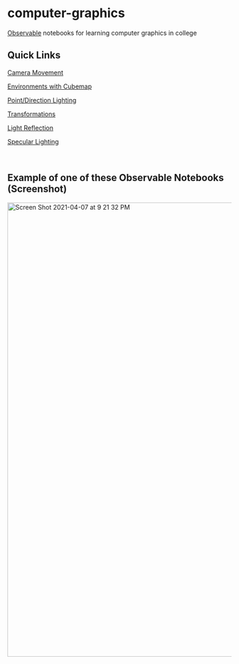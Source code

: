 # computer-graphics
[Observable](https://observablehq.com/) notebooks for learning computer graphics in college

## Quick Links
[Camera Movement](https://observablehq.com/d/84bbe06901c2f9f4@241) 

[Environments with Cubemap](https://observablehq.com/d/e7ef0ffe6d67567a@1532) 

[Point/Direction Lighting](https://observablehq.com/d/2379643946aecc71@304) 

[Transformations](https://observablehq.com/d/6f679f27894d2cea) 

[Light Reflection](https://observablehq.com/d/823279cbdd73aed5@1763) 

[Specular Lighting](https://observablehq.com/d/08c684019df39976@1337) 
 
&nbsp;&nbsp;&nbsp;&nbsp;&nbsp;&nbsp; 
&nbsp;&nbsp;&nbsp;&nbsp;&nbsp;&nbsp;
 
 
## Example of one of these Observable Notebooks (Screenshot)
<img width="1019" alt="Screen Shot 2021-04-07 at 9 21 32 PM" src="https://user-images.githubusercontent.com/50386308/113954162-57ba5180-97e7-11eb-8f30-c303e1efe9d1.png">
